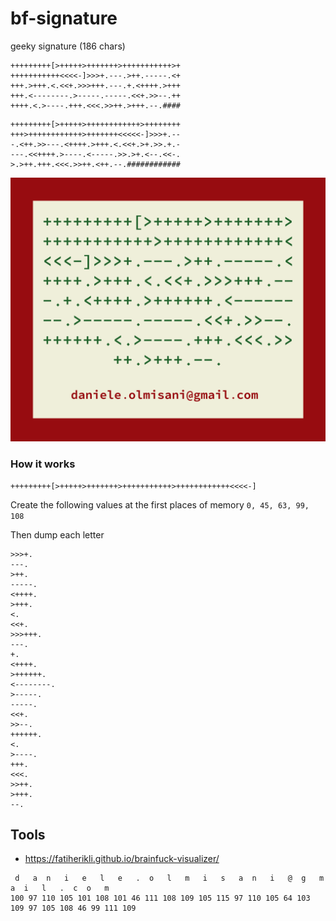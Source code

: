 # bf-signature
geeky signature (186 chars)

```
+++++++++[>+++++>+++++++>+++++++++++>+
+++++++++++<<<<-]>>>+.---.>++.-----.<+
+++.>+++.<.<<+.>>>+++.---.+.<++++.>+++
+++.<--------.>-----.-----.<<+.>>--.++
++++.<.>----.+++.<<<.>>++.>+++.--.####
```

```
+++++++++[>+++++>++++++++++++>++++++++
+++>++++++++++++>+++++++<<<<<-]>>>+.--
-.<++.>>---.<++++.>+++.<.<<+.>+.>>.+.-
---.<<++++.>----.<-----.>>.>+.<--.<<-.
>.>++.+++.<<<.>>++.<++.--.############
```


![signature](bf-signature.png) 

### How it works

```
+++++++++[>+++++>+++++++>+++++++++++>++++++++++++<<<<-]
 ````
 
Create the following values at the first places of memory ```0, 45, 63, 99, 108```

Then dump each letter

```
>>>+.
---.
>++.
-----.
<++++.
>+++.
<.
<<+.
>>>+++.
---.
+.
<++++.
>++++++.
<--------.
>-----.
-----.
<<+.
>>--.
++++++.
<.
>----.
+++.
<<<.
>>++.
>+++.
--.
```

## Tools

* https://fatiherikli.github.io/brainfuck-visualizer/

```
 d   a  n   i   e   l   e   .  o   l   m   i   s   a  n   i   @  g   m   a  i   l   .  c  o   m 
100 97 110 105 101 108 101 46 111 108 109 105 115 97 110 105 64 103 109 97 105 108 46 99 111 109 
```
